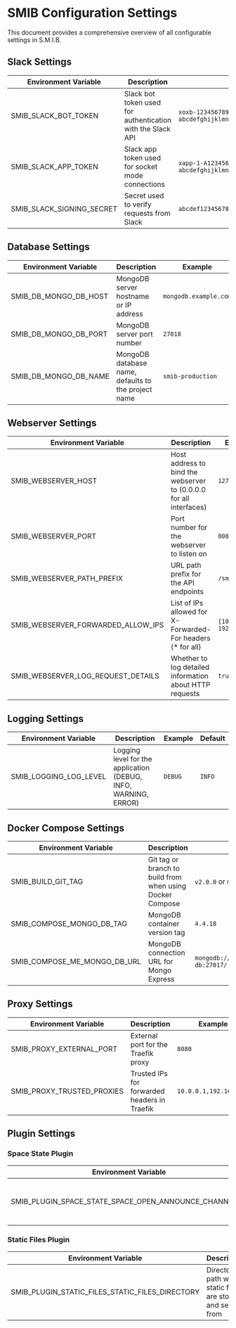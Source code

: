# SMIB Configuration Settings

This document provides a comprehensive overview of all configurable settings in S.M.I.B.

## Slack Settings

| Environment Variable | Description | Example | Default |
|---------------------|-------------|---------|---------|
| SMIB_SLACK_BOT_TOKEN | Slack bot token used for authentication with the Slack API | `xoxb-123456789012-1234567890123-abcdefghijklmnopqrstuvwx` | None (Required) |
| SMIB_SLACK_APP_TOKEN | Slack app token used for socket mode connections | `xapp-1-A1234567890-1234567890123-abcdefghijklmnopqrstuvwxyz1234567890123456789012` | None (Required) |
| SMIB_SLACK_SIGNING_SECRET | Secret used to verify requests from Slack | `abcdef1234567890abcdef1234567890` | Random generated string |

## Database Settings

| Environment Variable | Description | Example | Default |
|---------------------|-------------|---------|---------|
| SMIB_DB_MONGO_DB_HOST | MongoDB server hostname or IP address | `mongodb.example.com` | `localhost` |
| SMIB_DB_MONGO_DB_PORT | MongoDB server port number | `27018` | `27017` |
| SMIB_DB_MONGO_DB_NAME | MongoDB database name, defaults to the project name | `smib-production` | Project name |

## Webserver Settings

| Environment Variable | Description | Example | Default |
|---------------------|-------------|---------|---------|
| SMIB_WEBSERVER_HOST | Host address to bind the webserver to (0.0.0.0 for all interfaces) | `127.0.0.1` | `0.0.0.0` |
| SMIB_WEBSERVER_PORT | Port number for the webserver to listen on | `8080` | `80` |
| SMIB_WEBSERVER_PATH_PREFIX | URL path prefix for the API endpoints | `/smib/api` | `/api` |
| SMIB_WEBSERVER_FORWARDED_ALLOW_IPS | List of IPs allowed for X-Forwarded-For headers (* for all) | `[10.0.0.1, 192.168.1.1]` | `[*]` |
| SMIB_WEBSERVER_LOG_REQUEST_DETAILS | Whether to log detailed information about HTTP requests | `true` | `false` |

## Logging Settings
| Environment Variable | Description | Example | Default |
|---------------------|-------------|---------|---------|
| SMIB_LOGGING_LOG_LEVEL | Logging level for the application (DEBUG, INFO, WARNING, ERROR) | `DEBUG` | `INFO` |

## Docker Compose Settings

| Environment Variable | Description | Example | Default |
|---------------------|-------------|---------|---------|
| SMIB_BUILD_GIT_TAG | Git tag or branch to build from when using Docker Compose | `v2.0.0` or `master` | Current directory (`.`) |
| SMIB_COMPOSE_MONGO_DB_TAG | MongoDB container version tag | `4.4.18` | `latest` |
| SMIB_COMPOSE_ME_MONGO_DB_URL | MongoDB connection URL for Mongo Express | `mongodb://username:password@smib-db:27017/` | `mongodb://smib-db:27017/` |

## Proxy Settings

| Environment Variable | Description | Example | Default |
|---------------------|-------------|---------|---------|
| SMIB_PROXY_EXTERNAL_PORT | External port for the Traefik proxy | `8080` | `80` |
| SMIB_PROXY_TRUSTED_PROXIES | Trusted IPs for forwarded headers in Traefik | `10.0.0.1,192.168.1.1` | None |

## Plugin Settings

### Space State Plugin

| Environment Variable | Description | Example | Default |
|---------------------|-------------|---------|---------|
| SMIB_PLUGIN_SPACE_STATE_SPACE_OPEN_ANNOUNCE_CHANNEL_ID | Slack channel ID where space open/close announcements are posted | `C1234567890` | `space-open-announce` |

### Static Files Plugin

| Environment Variable | Description | Example | Default |
|---------------------|-------------|---------|---------|
| SMIB_PLUGIN_STATIC_FILES_STATIC_FILES_DIRECTORY | Directory path where static files are stored and served from | `public/assets` | `static` |

